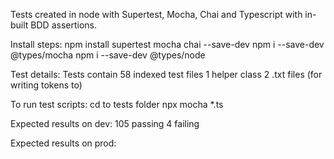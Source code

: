 Tests created in node with Supertest, Mocha, Chai and Typescript with in-built BDD assertions. 

Install steps:
	npm install supertest mocha chai --save-dev
	npm i --save-dev @types/mocha
	npm i --save-dev @types/node
	
Test details: 
	Tests contain 58 indexed test files
	1 helper class
	2 .txt files (for writing tokens to)

To run test scripts:
	cd to tests folder
	npx mocha *.ts
		
Expected results on dev:
	105 passing
  	4 failing
	
Expected results on prod:
	
	
